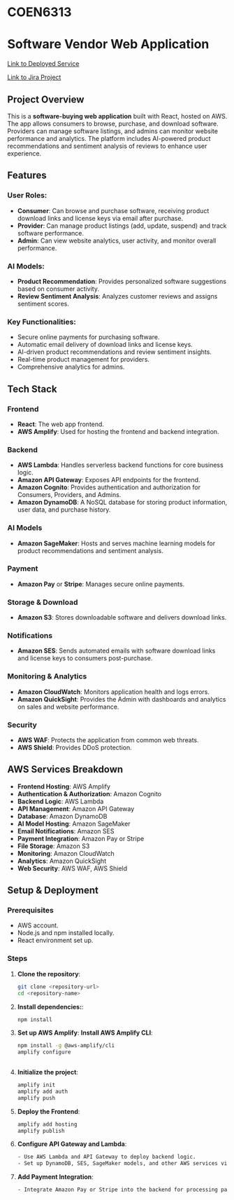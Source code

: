# COEN6313

# Software Vendor Web Application

<a href="https://main.duvnntlhsen54.amplifyapp.com/">Link to Deployed Service</a>
<p></p>
<a href="https://main.duvnntlhsen54.amplifyapp.com/](https://balajiravindaran.atlassian.net/jira/software/projects/CSD/boards/9">Link to Jira Project</a>

## Project Overview

This is a **software-buying web application** built with React, hosted on AWS. The app allows consumers to browse, purchase, and download software. Providers can manage software listings, and admins can monitor website performance and analytics. The platform includes AI-powered product recommendations and sentiment analysis of reviews to enhance user experience.

## Features

### User Roles:
- **Consumer**: Can browse and purchase software, receiving product download links and license keys via email after purchase.
- **Provider**: Can manage product listings (add, update, suspend) and track software performance.
- **Admin**: Can view website analytics, user activity, and monitor overall performance.

### AI Models:
- **Product Recommendation**: Provides personalized software suggestions based on consumer activity.
- **Review Sentiment Analysis**: Analyzes customer reviews and assigns sentiment scores.

### Key Functionalities:
- Secure online payments for purchasing software.
- Automatic email delivery of download links and license keys.
- AI-driven product recommendations and review sentiment insights.
- Real-time product management for providers.
- Comprehensive analytics for admins.

## Tech Stack

### Frontend
- **React**: The web app frontend.
- **AWS Amplify**: Used for hosting the frontend and backend integration.

### Backend
- **AWS Lambda**: Handles serverless backend functions for core business logic.
- **Amazon API Gateway**: Exposes API endpoints for the frontend.
- **Amazon Cognito**: Provides authentication and authorization for Consumers, Providers, and Admins.
- **Amazon DynamoDB**: A NoSQL database for storing product information, user data, and purchase history.

### AI Models
- **Amazon SageMaker**: Hosts and serves machine learning models for product recommendations and sentiment analysis.

### Payment
- **Amazon Pay** or **Stripe**: Manages secure online payments.

### Storage & Download
- **Amazon S3**: Stores downloadable software and delivers download links.

### Notifications
- **Amazon SES**: Sends automated emails with software download links and license keys to consumers post-purchase.

### Monitoring & Analytics
- **Amazon CloudWatch**: Monitors application health and logs errors.
- **Amazon QuickSight**: Provides the Admin with dashboards and analytics on sales and website performance.

### Security
- **AWS WAF**: Protects the application from common web threats.
- **AWS Shield**: Provides DDoS protection.

## AWS Services Breakdown

- **Frontend Hosting**: AWS Amplify
- **Authentication & Authorization**: Amazon Cognito
- **Backend Logic**: AWS Lambda
- **API Management**: Amazon API Gateway
- **Database**: Amazon DynamoDB
- **AI Model Hosting**: Amazon SageMaker
- **Email Notifications**: Amazon SES
- **Payment Integration**: Amazon Pay or Stripe
- **File Storage**: Amazon S3
- **Monitoring**: Amazon CloudWatch
- **Analytics**: Amazon QuickSight
- **Web Security**: AWS WAF, AWS Shield

## Setup & Deployment

### Prerequisites
- AWS account.
- Node.js and npm installed locally.
- React environment set up.

### Steps
1. **Clone the repository**:
   ```bash
   git clone <repository-url>
   cd <repository-name>

2. **Install dependencies:**:
   ```bash
   npm install

3. **Set up AWS Amplify**:
   **Install AWS Amplify CLI**:
   ```bash
   npm install -g @aws-amplify/cli
   amplify configure
  
 4. **Initialize the project**:
    ```bash
    amplify init
    amplify add auth
    amplify push

 5. **Deploy the Frontend**:
    ```bash
    amplify add hosting
    amplify publish
    
 6. **Configure API Gateway and Lambda**:
    ```bash
    - Use AWS Lambda and API Gateway to deploy backend logic.
    - Set up DynamoDB, SES, SageMaker models, and other AWS services via AWS Console.

 7. **Add Payment Integration**:
    ```bash
    - Integrate Amazon Pay or Stripe into the backend for processing payments.
